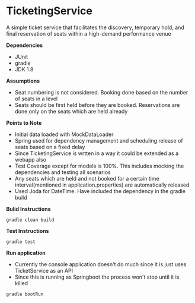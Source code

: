 # TicketingService

A simple ticket service that facilitates the discovery, temporary hold, and final reservation of seats within a high-demand performance
venue

**Dependencies**
- JUnit
- gradle
- JDK 1.8

**Assumptions**
- Seat numbering is not considered. Booking done based on the number of seats in a level
- Seats should be first held before they are booked. Reservations are done only on the seats which are held already

**Points to Note**
- Initial data loaded with MockDataLoader
- Spring used for dependency management and scheduling release of seats based on a fixed delay 
- Since TicketingService is wrtten in a way it could be extended as a webapp also
- Test Coverage except for models is 100%. This includes mocking the dependencies and testing all scenarios
- Any seats which are held and not booked for a certain time interval(mentioned in application.properties) are automatically released 
- Used Joda for DateTime. Have included the dependency in the gradle build


**Bulid Instructions**
````
gradle clean build
````

**Test Instructions**
````
gradle test
````

**Run application**
- Currently the console application doesn't do much since it is just uses TicketService as an API
- Since this is running as Springboot the process won't stop until it is killed

````
gradle bootRun
````
